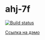 # ahj-7f
[![Build status](https://ci.appveyor.com/api/projects/status/xdfk9o3aj6exq2dg?svg=true)](https://ci.appveyor.com/project/SergExy/ahj-7f)

[Ссылка на дэмо](https://sergexy.github.io/ahj-7f/)